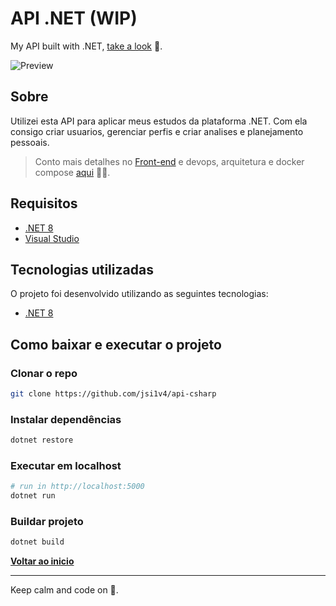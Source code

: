# API .NET (WIP)

My API built with .NET, [take a look](https://api-csharp.josepaulo.dev/api/v1.0/welcome) 🖖.

![**Preview**](preview.gif)

## Sobre

Utilizei esta API para aplicar meus estudos da plataforma .NET. Com ela consigo criar usuarios, gerenciar perfis e criar analises e planejamento pessoais.

> Conto mais detalhes no [Front-end](https://github.com/jsi1v4/my-planning-app) e devops, arquitetura e docker compose [aqui](https://github.com/jsi1v4/devops) 🖖😎.

## Requisitos

- [.NET 8](https://dotnet.microsoft.com)
- [Visual Studio](https://visualstudio.microsoft.com/pt-br/vs/community)

## Tecnologias utilizadas

O projeto foi desenvolvido utilizando as seguintes tecnologias:

- [.NET 8](https://dotnet.microsoft.com)

## Como baixar e executar o projeto

### Clonar o repo

```sh
git clone https://github.com/jsi1v4/api-csharp
```

### Instalar dependências

```sh
dotnet restore
```

### Executar em localhost

```sh
# run in http://localhost:5000
dotnet run
```

### Buildar projeto

```sh
dotnet build
```

[**Voltar ao inicio**](#api-net)

---

Keep calm and code on 🤘.
